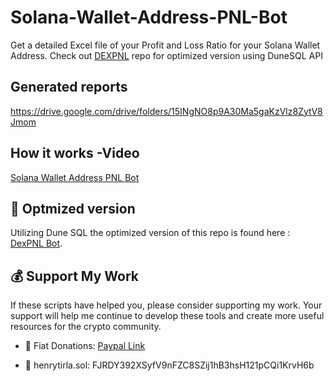 # Solana-Wallet-Address-PNL-Bot
Get  a detailed Excel file of your Profit and Loss Ratio for your Solana Wallet Address. Check out [DEXPNL](https://github.com/henrytirla/DEX-PNL-BOT) repo for optimized version using DuneSQL API


## Generated reports 
https://drive.google.com/drive/folders/15INgNO8p9A30Ma5gaKzVlz8ZytV8Jmom

## How it works -Video
[Solana Wallet Address PNL Bot](https://www.youtube.com/watch?v=C4f4RA-mLbc&t=166s&ab_channel=HenryTirla)

## 💨 Optmized version
Utilizing Dune SQL the optimized version of this repo is found here : [DexPNL Bot](https://github.com/henrytirla/DEX-PNL-BOT). 


## 💰 Support My Work
If these scripts have helped you, please consider supporting my work. Your support will help me continue to develop these tools and create more useful resources for the crypto community.

- 🤑 Fiat Donations: [Paypal Link](https://paypal.me/HenryTirla)

- 🚀 henrytirla.sol:   FJRDY392XSyfV9nFZC8SZij1hB3hsH121pCQi1KrvH6b

